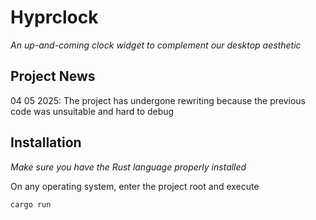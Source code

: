 # Hyprclock
_An up-and-coming clock widget to complement our desktop aesthetic_

## Project News
04 05 2025:
  The project has undergone rewriting because the previous code was unsuitable and hard to debug

## Installation
_Make sure you have the Rust language properly installed_

On any operating system, enter the project root and execute

```bash
cargo run
```
